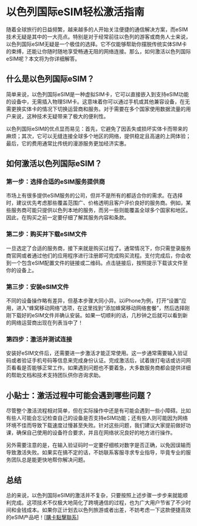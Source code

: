 # 以色列国际eSIM轻松激活指南

随着全球旅行的日益频繁，越来越多的人开始关注便捷的通信解决方案，而eSIM技术无疑是其中的一大亮点。特别是对于经常前往以色列的游客或商务人士来说，以色列国际eSIM无疑是一个极佳的选择。它不仅能够帮助你摆脱传统实体SIM卡的束缚，还能让你随时随地享受畅通无阻的网络连接。那么，如何激活以色列国际eSIM呢？本文将为你详细解答。

## 什么是以色列国际eSIM？

简单来说，以色列国际eSIM是一种虚拟SIM卡，它可以直接嵌入到支持eSIM功能的设备中，无需插入物理SIM卡。这意味着你可以通过手机或其他兼容设备，在无需更换实体卡的情况下切换运营商和服务。对于需要在多个国家使用数据流量的用户来说，这种技术无疑带来了极大的便利性。

以色列国际eSIM的优点显而易见：首先，它避免了因丢失或损坏实体卡而带来的麻烦；其次，它可以无缝连接全球多个地区的网络，提供稳定且高速的上网体验；最后，它的费用通常比传统的漫游服务更加经济实惠。

## 如何激活以色列国际eSIM？

### 第一步：选择合适的eSIM服务提供商

市场上有很多提供eSIM服务的公司，但并不是所有的都适合你的需求。在选择时，建议优先考虑那些覆盖范围广、价格透明且客户评价良好的服务商。例如，某些服务商可能只提供以色列本地的服务，而另一些则能覆盖全球多个国家和地区。因此，在购买之前一定要仔细了解其服务内容和条款。

### 第二步：购买并下载eSIM文件

一旦选定了合适的服务商，接下来就是购买过程了。通常情况下，你只需登录服务商官网或者通过他们的应用程序进行注册即可完成购买流程。支付完成后，你会收到一个包含eSIM配置文件的链接或二维码。点击链接后，按照提示下载该文件至你的设备上。

### 第三步：安装eSIM文件

不同的设备操作略有差异，但基本步骤大同小异。以iPhone为例，打开“设置”应用，进入“蜂窝移动网络”选项，在这里找到“添加蜂窝移动网络套餐”，然后选择刚刚下载好的eSIM文件并确认安装。如果一切顺利的话，几秒钟之后就可以看到新的网络运营商出现在列表当中了！

### 第四步：激活并测试连接

安装好eSIM文件后，还需要进一步激活才能正常使用。这一步通常需要输入验证码或者验证手机号码等信息来完成身份认证。完成激活后，试着拨打电话或访问网页看看是否能够正常工作。如果遇到问题也不要着急，大多数服务商都会提供详细的帮助文档和技术支持团队供你咨询求助。

## 小贴士：激活过程中可能会遇到哪些问题？

尽管整个激活流程相对简单，但在实际操作中还是有可能会遇到一些小障碍。比如有些人可能会忘记检查自己的设备是否支持eSIM功能；还有些人则可能因为网络环境不佳而导致下载速度过慢甚至失败。针对这些问题，我们建议大家提前做好功课，确保自己使用的设备符合要求，并且在网络状况良好的地方进行操作。

另外需要注意的是，在输入验证码时一定要仔细核对数字是否正确，以免因误输而导致激活失败。如果实在搞不定的话，不妨联系客服寻求专业指导，毕竟专业的服务团队总是能更快地帮你解决问题。

## 总结

总的来说，以色列国际eSIM的激活并不复杂，只要按照上述步骤一步步来就能顺利完成。这项技术不仅极大地简化了跨境通信的过程，也为广大用户节省了不少时间和金钱成本。如果你正计划去以色列旅游或者出差，不妨考虑一下这款便捷高效的eSIM产品吧！[[購卡點擊聯系](https://t.me/s/esim1088)]